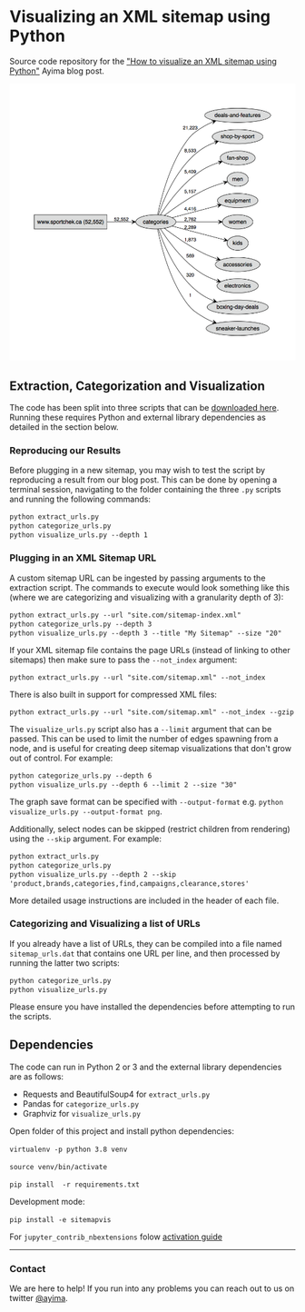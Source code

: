 # Visualizing an XML sitemap using Python

Source code repository for the ["How to visualize an XML sitemap using Python"](https://www.ayima.com/guides/how-to-visualize-an-xml-sitemap-using-python.html) Ayima blog post.

![sitemap_graph_2_layer](research/static/sitemap_graph_2_layer.png)

## Extraction, Categorization and Visualization

The code has been split into three scripts that can be [downloaded here](https://github.com/Ayima/sitemap-visualization-tool/archive/master.zip). Running these requires Python and external library dependencies as detailed in the section below.

### Reproducing our Results

Before plugging in a new sitemap, you may wish to test the script by reproducing a result from our blog post. This can be done by opening a terminal session, navigating to the folder containing the three `.py` scripts and running the following commands:

```shell
python extract_urls.py   
python categorize_urls.py   
python visualize_urls.py --depth 1   
```

### Plugging in an XML Sitemap URL

A custom sitemap URL can be ingested by passing arguments to the extraction script. The commands to execute would look something like this (where we are categorizing and visualizing with a granularity depth of 3):

```shell
python extract_urls.py --url "site.com/sitemap-index.xml"
python categorize_urls.py --depth 3   
python visualize_urls.py --depth 3 --title "My Sitemap" --size "20"
```

If your XML sitemap file contains the page URLs (instead of linking to other sitemaps) then make sure to pass the `--not_index` argument:

```shell
python extract_urls.py --url "site.com/sitemap.xml" --not_index
```

There is also built in support for compressed XML files:

```shell
python extract_urls.py --url "site.com/sitemap.xml" --not_index --gzip
```

The `visualize_urls.py` script also has a `--limit` argument that can be passed. This can be used to limit the number of edges spawning from a node, and is useful for creating deep sitemap visualizations that don't grow out of control. For example:

```shell
python categorize_urls.py --depth 6
python visualize_urls.py --depth 6 --limit 2 --size "30"
```

The graph save format can be specified with `--output-format` e.g. `python visualize_urls.py --output-format png`.

Additionally, select nodes can be skipped (restrict children from rendering) using the `--skip` argument. For example:

```shell
python extract_urls.py
python categorize_urls.py
python visualize_urls.py --depth 2 --skip 'product,brands,categories,find,campaigns,clearance,stores'   
```

More detailed usage instructions are included in the header of each file.

### Categorizing and Visualizing a list of URLs

If you already have a list of URLs, they can be compiled into a file named `sitemap_urls.dat` that contains one URL per line, and then processed by running the latter two scripts:

```shell
python categorize_urls.py
python visualize_urls.py
```

Please ensure you have installed the dependencies before attempting to run the scripts.

## Dependencies

The code can run in Python 2 or 3 and the external library dependencies are as follows:

- Requests and BeautifulSoup4 for `extract_urls.py`
- Pandas for `categorize_urls.py`
- Graphviz for `visualize_urls.py`

Open folder of this project and install python dependencies:

`virtualenv -p python 3.8 venv`

`source venv/bin/activate`

`pip install  -r requirements.txt`

Development mode:

`pip install -e sitemapvis`

For `jupyter_contrib_nbextensions` folow [activation guide](https://jupyter-contrib-nbextensions.readthedocs.io/en/latest/install.html)

___

### Contact

We are here to help! If you run into any problems you can reach out to us on twitter [@ayima](http://twitter.com/ayima).
